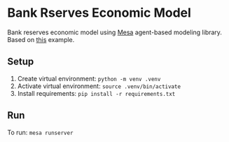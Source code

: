 # Bank Rserves Economic Model

Bank reserves economic model using
[Mesa](https://mesa.readthedocs.io/en/stable/index.html) agent-based modeling library. Based on
[this](https://github.com/projectmesa/mesa-examples/tree/main/examples/charts) example.

## Setup

1. Create virtual environment: `python -m venv .venv`
2. Activate virtual environment: `source .venv/bin/activate`
3. Install requirements: `pip install -r requirements.txt`

## Run

To run: `mesa runserver`
